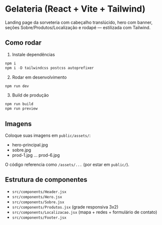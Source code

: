 # Gelateria (React + Vite + Tailwind)

Landing page da sorveteria com cabeçalho translúcido, hero com banner, seções Sobre/Produtos/Localização e rodapé — estilizada com Tailwind.

## Como rodar

1) Instale dependências

```powershell
npm i
npm i -D tailwindcss postcss autoprefixer
```

2) Rodar em desenvolvimento

```powershell
npm run dev
```

3) Build de produção

```powershell
npm run build
npm run preview
```

## Imagens

Coloque suas imagens em `public/assets/`:

- hero-principal.jpg
- sobre.jpg
- prod-1.jpg … prod-6.jpg

O código referencia como `/assets/...` (por estar em `public/`).

## Estrutura de componentes

- `src/components/Header.jsx`
- `src/components/Hero.jsx`
- `src/components/Sobre.jsx`
- `src/components/Produtos.jsx` (grade responsiva 3x2)
- `src/components/Localizacao.jsx` (mapa + redes + formulário de contato)
- `src/components/Footer.jsx`
